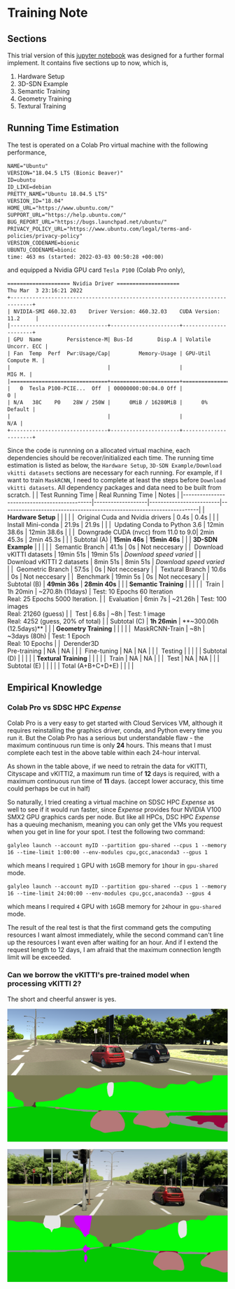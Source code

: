 # Training Note
## Sections
This trial version of this [jupyter notebook](https://colab.research.google.com/drive/1zOJ8YydPx3a-cLl8nwKA7M66eJ5DhlSU?usp=sharing) was designed for a further formal implement.
It contains five sections up to now, which is,
1. Hardware Setup
2. 3D-SDN Example
3. Semantic Training
4. Geometry Training
5. Textural Training
   
## Running Time Estimation
The test is operated on a Colab Pro virtual machine with the following performance,

```
NAME="Ubuntu"
VERSION="18.04.5 LTS (Bionic Beaver)"
ID=ubuntu
ID_LIKE=debian
PRETTY_NAME="Ubuntu 18.04.5 LTS"
VERSION_ID="18.04"
HOME_URL="https://www.ubuntu.com/"
SUPPORT_URL="https://help.ubuntu.com/"
BUG_REPORT_URL="https://bugs.launchpad.net/ubuntu/"
PRIVACY_POLICY_URL="https://www.ubuntu.com/legal/terms-and-policies/privacy-policy"
VERSION_CODENAME=bionic
UBUNTU_CODENAME=bionic
time: 463 ms (started: 2022-03-03 00:50:28 +00:00)
```

and equipped a Nvidia GPU card ```Tesla P100``` (Colab Pro only),
```
==================== Nvidia Driver ====================
Thu Mar  3 23:16:21 2022       
+-----------------------------------------------------------------------------+
| NVIDIA-SMI 460.32.03    Driver Version: 460.32.03    CUDA Version: 11.2     |
|-------------------------------+----------------------+----------------------+
| GPU  Name        Persistence-M| Bus-Id        Disp.A | Volatile Uncorr. ECC |
| Fan  Temp  Perf  Pwr:Usage/Cap|         Memory-Usage | GPU-Util  Compute M. |
|                               |                      |               MIG M. |
|===============================+======================+======================|
|   0  Tesla P100-PCIE...  Off  | 00000000:00:04.0 Off |                    0 |
| N/A   38C    P0    28W / 250W |      0MiB / 16280MiB |      0%      Default |
|                               |                      |                  N/A |
+-------------------------------+----------------------+----------------------+
```
Since the code is runnning on a allocated virtual machine, each dependencies should be recover/initialized each time.
The running time estimation is listed as below, the  ```Hardware Setup```, ```3D-SDN Example/Download vkitti datasets``` sections are necessary for each running. 
For example, if I want to train ```MaskRCNN```, I need to complete at least the steps before ```Download vkitti datasets```. All dependency packages and data need to be built from scratch.
|                                             | Test Running Time | Real Running Time       | Notes                                                                |
|---------------------------------------------|-------------------|-------------------------|----------------------------------------------------------------------|
| **Hardware Setup**                          |                   |                         |                                                                      |
|&nbsp; Original Cuda and Nvidia drivers      | 0.4s              | 0.4s                    |                                                                      |
|&nbsp; Install Mini-conda                    | 21.9s             | 21.9s                   |                                                                      |
|&nbsp; Updating Conda to Python 3.6          | 12min 38.6s       | 12min 38.6s             |                                                                      |
|&nbsp; Downgrade CUDA (nvcc) from 11.0 to 9.0| 2min 45.3s        | 2min 45.3s              |                                                                      |
| Subtotal (A)                                | **15min 46s**     | **15min 46s**           |                                                                      |
| **3D-SDN Example**                          |                   |                         |                                                                      |
|&nbsp; Semantic Branch                       | 41.1s             | 0s                      | Not neccesary                                                        |
|&nbsp; Download vKITTI datasets              | 19min 51s         | 19min 51s               | _Download speed varied_                                              |
|&nbsp; Download vKITTI 2 datasets            | 8min 51s          | 8min 51s                | _Download speed varied_                                              |
|&nbsp; Geometric Branch                      | 57.5s             | 0s                      | Not neccesary                                                        |
|&nbsp; Textural Branch                       | 10.6s             | 0s                      | Not neccesary                                                        |
|&nbsp; Benchmark                             | 19min 5s          | 0s                      | Not neccesary                                                        |
| Subtotal (B)                                | **49min 36s**     | **28min 40s**           |                                                                      |
| **Semantic Training**                       |                   |                         |                                                                      |
|&nbsp; Train                                 | 1h 20min          | ~270.8h (11days)        | Test: 10 Epochs 60 Iteration<br>Real: 25 Epochs 5000 Iteration.      |
|&nbsp; Evaluation                            | 6min 7s           | ~21.26h                 | Test: 100 images<br>Real: 21260 (guess)                              |
|&nbsp; Test                                  | 6.8s              | ~8h                     | Test: 1 image<br>Real: 4252 (guess, 20% of total)                    |
| Subtotal (C)                                | **1h 26min**      | **~300.06h (12.5days)** |                                                                      |
| **Geometry Training**                       |                   |                         |                                                                      |
|&nbsp; MaskRCNN-Train                        | ~8h               | ~3days (80h)            | Test: 1 Epoch<br>Real: 10 Epochs                                     |
|&nbsp; Derender3D<br />Pre-training          | NA                | NA                      |                                                                      |
|&nbsp; Fine-tuning                           | NA                | NA                      |                                                                      |
|&nbsp; Testing                               |                   |                         |                                                                      |
| Subtotal (D)                                |                   |                         |                                                                      |
| **Textural Training**                       |                   |                         |                                                                      |
|&nbsp; Train                                 | NA                | NA                      |                                                                      |
|&nbsp; Test                                  | NA                | NA                      |                                                                      |
| Subtotal (E)                                |                   |                         |                                                                      |
| Total (A+B+C+D+E)                           |                   |                         |                                                                      |


## Empirical Knowledge
### Colab Pro vs SDSC HPC *Expense*
Colab Pro is a very easy to get started with Cloud Services VM, although it requires reinstalling the graphics driver, conda, and Python every time you run it. 
But the Colab Pro has a serious but understandable flaw - the maximum continuous run time is only **24** hours. This means that I must complete each test in the above table within each 24-hour interval.

As shown in the table above, if we need to retrain the data for vKITTI, Cityscape and vKITTI2, a maximum run time of **12** days is required, with a maximum continuous run time of **11** days.
(accept lower accuracy, this time could perhaps be cut in half)

So naturally, I tried creating a virtual machine on SDSC HPC *Expense* as well to see if it would run faster, since *Expense* provides four NVIDIA V100 SMX2 GPU graphics cards per node.
But like all HPCs, DSC HPC *Expense* has a queuing mechanism, meaning you can only get the VMs you request when you get in line for your spot.  I test the following two command:
```
galyleo launch --account myID --partition gpu-shared --cpus 1 --memory 16 --time-limit 1:00:00 --env-modules cpu,gcc,anaconda3 --gpus 1
```
which means I required `1` GPU with `16`GB memory for `1`hour in `gpu-shared` mode.
```
galyleo launch --account myID --partition gpu-shared --cpus 1 --memory 16 --time-limit 24:00:00 --env-modules cpu,gcc,anaconda3 --gpus 4
```
which means I required `4` GPU with `16`GB memory for `24`hour in `gpu-shared` mode.

The result of the real test is that the first command gets the computing resources I want almost immediately, while the second command can't line up the resources I want even after waiting for an hour. 
And if I extend the request length to 12 days, I am afraid that the maximum connection length limit will be exceeded.

### Can we borrow the vKITTI's pre-trained model when processing vKITTI 2?

The short and cheerful answer is yes. 

![vKITTI in Scene 06](../Pics/vk1_0006_30-deg-right_00043_visualize.png)

![vKITTI 2 in Scene 06](../Pics/vk2_visualize.png)
